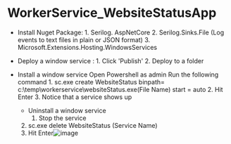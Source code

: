 # WorkerService_WebsiteStatusApp
 
- Install Nuget Package:  1. Serilog. AspNetCore 
                                                         2. Serilog.Sinks.File  (Log events to text files in plain or JSON format)
					   3. Microsoft.Extensions.Hosting.WindowsServices
					
					
- Deploy a window service : 1.  Click 'Publish' 
				     2. Deploy to a folder
				

- Install a window service
Open Powershell as admin
Run the following command 1. sc.exe  create WebsiteStatus binpath= c:\temp\workerservice\websiteStatus.exe(File Name) start = auto
				        2. Hit Enter
				        3. Notice that a service shows up 
				
  - Uninstall a window service 
	1. Stop the service
   2. sc.exe delete WebsiteStatus (Service Name)
   3. Hit Enter![image](https://user-images.githubusercontent.com/5438217/169858042-e63fa4c2-7617-4f45-8b27-864fd948bec0.png)
